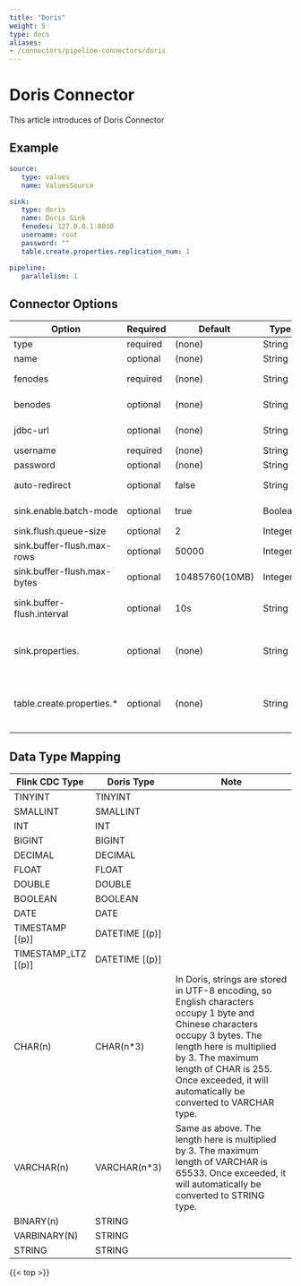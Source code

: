 ```yaml
---
title: "Doris"
weight: 5
type: docs
aliases:
- /connectors/pipeline-connectors/doris
---
```

<!--
Licensed to the Apache Software Foundation (ASF) under one
or more contributor license agreements.  See the NOTICE file
distributed with this work for additional information
regarding copyright ownership.  The ASF licenses this file
to you under the Apache License, Version 2.0 (the
"License"); you may not use this file except in compliance
with the License.  You may obtain a copy of the License at

  http://www.apache.org/licenses/LICENSE-2.0

Unless required by applicable law or agreed to in writing,
software distributed under the License is distributed on an
"AS IS" BASIS, WITHOUT WARRANTIES OR CONDITIONS OF ANY
KIND, either express or implied.  See the License for the
specific language governing permissions and limitations
under the License.
-->

# Doris Connector

This article introduces of Doris Connector

## Example


```yaml
source:
   type: values
   name: ValuesSource

sink:
   type: doris
   name: Doris Sink
   fenodes: 127.0.0.1:8030
   username: root
   password: ""
   table.create.properties.replication_num: 1

pipeline:
   parallelism: 1

```

## Connector Options

<div class="highlight">
<table class="colwidths-auto docutils">
     <thead>
       <tr>
         <th class="text-left" style="width: 10%">Option</th>
         <th class="text-left" style="width: 8%">Required</th>
         <th class="text-left" style="width: 7%">Default</th>
         <th class="text-left" style="width: 10%">Type</th>
         <th class="text-left" style="width: 65%">Description</th>
       </tr>
     </thead>
     <tbody>
     <tr>
       <td>type</td>
       <td>required</td>
       <td style="word-wrap: break-word;">(none)</td>
       <td>String</td>
       <td>Specify the Sink to use, here is <code>'doris'</code>.</td>
     </tr>
     <tr>
       <td>name</td>
       <td>optional</td>
       <td style="word-wrap: break-word;">(none)</td>
       <td>String</td>
       <td> Name of PipeLine </td>
     </tr>
      <tr>
       <td>fenodes</td>
       <td>required</td>
       <td style="word-wrap: break-word;">(none)</td>
       <td>String</td>
       <td>Http address of Doris cluster FE, such as 127.0.0.1:8030 </td>
     </tr>
      <tr>
       <td>benodes</td>
       <td>optional</td>
       <td style="word-wrap: break-word;">(none)</td>
       <td>String</td>
       <td>Http address of Doris cluster BE, such as 127.0.0.1:8040 </td>
     </tr>
     <tr>
       <td>jdbc-url</td>
       <td>optional</td>
       <td style="word-wrap: break-word;">(none)</td>
       <td>String</td>
       <td>JDBC address of Doris cluster, for example: jdbc:mysql://127.0.0.1:9030/db</td>
     </tr>
     <tr>
       <td>username</td>
       <td>required</td>
       <td style="word-wrap: break-word;">(none)</td>
       <td>String</td>
       <td>Username of Doris cluster</td>
     </tr>
     <tr>
       <td>password</td>
       <td>optional</td>
       <td style="word-wrap: break-word;">(none)</td>
       <td>String</td>
       <td>Password for Doris cluster</td>
     </tr>
     <tr>
       <td>auto-redirect</td>
       <td>optional</td>
       <td style="word-wrap: break-word;">false</td>
       <td>String</td>
       <td> Whether to write through FE redirection and directly connect to BE to write </td>
     </tr>
     <tr>
       <td>sink.enable.batch-mode</td>
       <td>optional</td>
       <td style="word-wrap: break-word;">true</td>
       <td>Boolean</td>
       <td> Whether to use the batch method to write to Doris </td>
     </tr>
     <tr>
       <td>sink.flush.queue-size</td>
       <td>optional</td>
       <td style="word-wrap: break-word;">2</td>
       <td>Integer</td>
       <td> Queue size for batch writing
       </td>
     </tr>
     <tr>
       <td>sink.buffer-flush.max-rows</td>
       <td>optional</td>
       <td style="word-wrap: break-word;">50000</td>
       <td>Integer</td>
       <td>Maximum number of Flush records in a single batch</td>
     </tr>
     <tr>
       <td>sink.buffer-flush.max-bytes</td>
       <td>optional</td>
       <td style="word-wrap: break-word;">10485760(10MB)</td>
       <td>Integer</td>
       <td>Maximum number of bytes flushed in a single batch</td>
     </tr>
     <tr>
       <td>sink.buffer-flush.interval</td>
       <td>optional</td>
       <td style="word-wrap: break-word;">10s</td>
       <td>String</td>
       <td>Flush interval duration. If this time is exceeded, the data will be flushed asynchronously</td>
     </tr>
     <tr>
       <td>sink.properties.</td>
       <td>optional</td>
       <td style="word-wrap: break-word;">(none)</td>
       <td>String</td>
       <td> Parameters of StreamLoad.
         For example: <code> sink.properties.strict_mode: true</code>.
         See more about <a href="https://doris.apache.org/docs/dev/sql-manual/sql-statements/Data-Manipulation-Statements/Load/STREAM-LOAD/"> StreamLoad Properties properties</a></td>
       </td>
     </tr>
     <tr>
       <td>table.create.properties.*</td>
       <td>optional</td>
       <td style="word-wrap: break-word;">(none)</td>
       <td>String</td>
       <td>Create the Properties configuration of the table.
         For example: <code> table.create.properties.replication_num: 1</code>.
         See more about <a href="https://doris.apache.org/docs/dev/sql-manual/sql-statements/Data-Definition-Statements/Create/CREATE-TABLE/"> Doris Table Properties properties</a></td>
       </td>
     </tr>
     </tbody>
</table>
</div>

## Data Type Mapping

<div class="wy-table-responsive">
<table class="colwidths-auto docutils">
    <thead>
      <tr>
        <th class="text-left" style="width:10%;">Flink CDC Type</th>
        <th class="text-left" style="width:30%;">Doris Type</th>
        <th class="text-left" style="width:60%;">Note</th>
      </tr>
    </thead>
    <tbody>
    <tr>
      <td>TINYINT</td>
      <td>TINYINT</td>
      <td></td>
    </tr>
    <tr>
      <td>SMALLINT</td>
      <td>SMALLINT</td>
      <td></td>
    </tr>
    <tr>
      <td>INT</td>
      <td>INT</td>
      <td></td>
    </tr>
    <tr>
      <td>BIGINT</td>
      <td>BIGINT</td>
      <td></td>
    </tr>
   <tr>
      <td>DECIMAL</td>
      <td>DECIMAL</td>
      <td></td>
    </tr>
    <tr>
      <td>FLOAT</td>
      <td>FLOAT</td>
      <td></td>
    </tr>
    <tr>
      <td>DOUBLE</td>
      <td>DOUBLE</td>
      <td></td>
    </tr>
    <tr>
      <td>BOOLEAN</td>
      <td>BOOLEAN</td>
      <td></td>
    </tr>
    <tr>
      <td>DATE</td>
      <td>DATE</td>
      <td></td>
    </tr>
    <tr>
      <td>TIMESTAMP [(p)]</td>
      <td>DATETIME [(p)]</td>
      <td></td>
    </tr>
    <tr>
      <td>TIMESTAMP_LTZ [(p)]
      </td>
      <td>DATETIME [(p)]
      </td>
      <td></td>
    </tr>
    <tr>
      <td>CHAR(n)</td>
      <td>CHAR(n*3)</td>
      <td>In Doris, strings are stored in UTF-8 encoding, so English characters occupy 1 byte and Chinese characters occupy 3 bytes. The length here is multiplied by 3. The maximum length of CHAR is 255. Once exceeded, it will automatically be converted to VARCHAR type.</td>
    </tr>
    <tr>
      <td>VARCHAR(n)</td>
      <td>VARCHAR(n*3)</td>
      <td>Same as above. The length here is multiplied by 3. The maximum length of VARCHAR is 65533. Once exceeded, it will automatically be converted to STRING type.</td>
    </tr>
    <tr>
      <td>
        BINARY(n)
      </td>
      <td>STRING</td>
      <td></td>
    </tr>
    <tr>
      <td>
        VARBINARY(N)
      </td>
      <td>STRING</td>
      <td></td>
    </tr>
    <tr>
      <td>STRING</td>
      <td>STRING</td>
      <td></td>
    </tr>
    </tbody>
</table>
</div>

{{< top >}}
